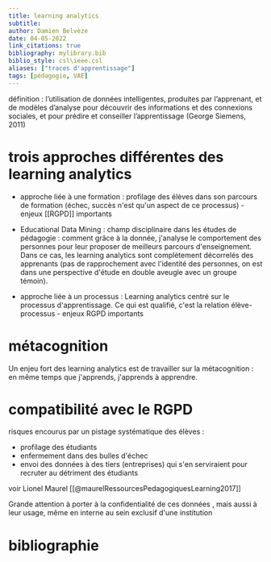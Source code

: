 ```yaml
---
title: learning analytics
subtitle:
author: Damien Belvèze
date: 04-05-2022
link_citations: true
bibliography: mylibrary.bib
biblio_style: csl\ieee.csl
aliases: ["traces d'apprentissage"]
tags: [pédagogie, VAE]
---
```


définition : l’utilisation de données intelligentes, produites par l’apprenant, et de modèles d’analyse pour découvrir des informations et des connexions sociales, et pour prédire et conseiller l’apprentissage (George Siemens, 2011)

# trois approches différentes des learning analytics 

- approche liée à une formation : profilage des élèves dans son parcours de formation (échec, succès n'est qu'un aspect de ce processus) - enjeux [[RGPD]] importants

- Educational Data Mining : champ disciplinaire dans les études de pédagogie : comment grâce à la donnée, j'analyse le comportement des personnes pour leur proposer de meilleurs parcours d'enseignement. Dans ce cas, les learning analytics sont complètement décorrelés des apprenants (pas de rapprochement avec l'identité des personnes, on est dans une perspective d'étude en double aveugle avec un groupe témoin). 

- approche liée à un processus : Learning analytics centré sur le processus d'apprentissage. Ce qui est qualifié, c'est la relation élève-processus - enjeux RGPD importants

# métacognition

Un enjeu fort des learning analytics est de travailler sur la métacognition : en même temps que j'apprends, j'apprends à apprendre. 

# compatibilité avec le RGPD

risques encourus par un pistage systématique  des élèves : 

- profilage des étudiants
- enfermement dans des bulles d'échec
- envoi des données à des tiers (entreprises) qui s'en serviraient pour recruter au détriment des étudiants

voir Lionel Maurel [[@maurelRessourcesPedagogiquesLearning2017]]

Grande attention à porter à la confidentialité de ces données , mais aussi à leur usage, même en interne au sein exclusif d'une institution

# bibliographie

